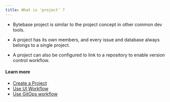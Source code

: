```yaml
---
title: What is 'project' ?
---
```


- Bytebase project is similar to the project concept in other common dev tools.

- A project has its own members, and every issue and database always belongs to a single project.

- A project can also be configured to link to a repository to enable version control workflow.

#### Learn more

- [Create a Project](https://www.bytebase.com/docs/get-started/work-with-a-project/create-a-project)
- [Use UI Workflow](https://www.bytebase.com/docs/get-started/work-with-a-project/run-a-ui-workflow)
- [Use GitOps workflow](https://www.bytebase.com/docs/vcs-integration/enable-version-control-workflow)